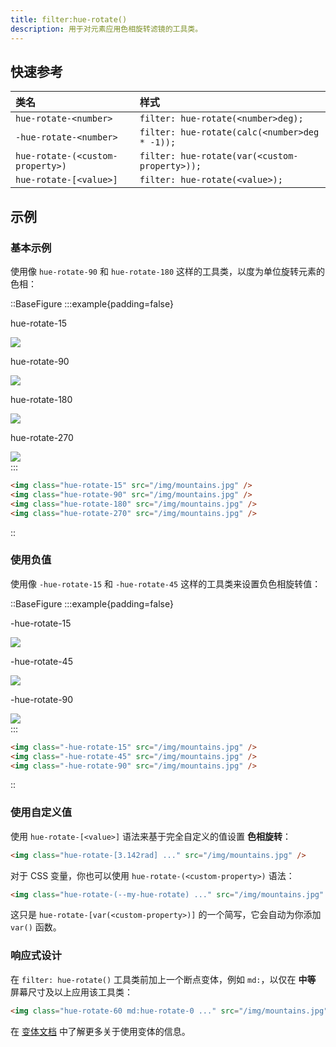 ```yaml
---
title: filter:hue-rotate()
description: 用于对元素应用色相旋转滤镜的工具类。
---
```


## 快速参考

| 类名                      | 样式                                   |
| :------------------------ | :------------------------------------- |
| `hue-rotate-<number>`     | `filter: hue-rotate(<number>deg);`     |
| `-hue-rotate-<number>`    | `filter: hue-rotate(calc(<number>deg * -1));` |
| `hue-rotate-(<custom-property>)` | `filter: hue-rotate(var(<custom-property>));` |
| `hue-rotate-[<value>]`    | `filter: hue-rotate(<value>);`         |

## 示例

### 基本示例

使用像 `hue-rotate-90` 和 `hue-rotate-180` 这样的工具类，以度为单位旋转元素的色相：

::BaseFigure
:::example{padding=false}
<div class="flex scroll-p-8 justify-start overflow-scroll sm:block sm:overflow-visible">
  <div class="flex shrink-0 items-center justify-around gap-6 p-8 font-mono font-bold sm:gap-4">
    <div class="flex shrink-0 flex-col items-center">
      <p class="mb-3 text-center font-mono text-xs font-medium text-gray-500 dark:text-gray-400">
        hue-rotate-15
      </p>
      <div class="relative hue-rotate-15">
        <img
          class="size-24 rounded-lg object-cover"
          src="https://images.unsplash.com/photo-1554629947-334ff61d85dc?ixid=MnwxMjA3fDB8MHxwaG90by1wYWdlfHx8fGVufDB8fHx8&ixlib=rb-1.2.1&auto=format&fit=crop&w=1000&h=1000&q=90"
        />
        <div class="absolute inset-0 rounded-lg ring-1 ring-black/10 ring-inset"></div>
      </div>
    </div>
    <div class="flex shrink-0 flex-col items-center">
      <p class="mb-3 text-center font-mono text-xs font-medium text-gray-500 dark:text-gray-400">
        hue-rotate-90
      </p>
      <div class="relative hue-rotate-90">
        <img
          class="size-24 rounded-lg object-cover"
          src="https://images.unsplash.com/photo-1554629947-334ff61d85dc?ixid=MnwxMjA3fDB8MHxwaG90by1wYWdlfHx8fGVufDB8fHx8&ixlib=rb-1.2.1&auto=format&fit=crop&w=1000&h=1000&q=90"
        />
        <div class="absolute inset-0 rounded-lg ring-1 ring-black/10 ring-inset"></div>
      </div>
    </div>
    <div class="flex shrink-0 flex-col items-center">
      <p class="mb-3 text-center font-mono text-xs font-medium text-gray-500 dark:text-gray-400">
        hue-rotate-180
      </p>
      <div class="relative hue-rotate-180">
        <img
          class="size-24 rounded-lg object-cover"
          src="https://images.unsplash.com/photo-1554629947-334ff61d85dc?ixid=MnwxMjA3fDB8MHxwaG90by1wYWdlfHx8fGVufDB8fHx8&ixlib=rb-1.2.1&auto=format&fit=crop&w=1000&h=1000&q=90"
        />
        <div class="absolute inset-0 rounded-lg ring-1 ring-black/10 ring-inset"></div>
      </div>
    </div>
    <div class="flex shrink-0 flex-col items-center">
      <p class="mb-3 text-center font-mono text-xs font-medium text-gray-500 dark:text-gray-400">
        hue-rotate-270
      </p>
      <div class="relative hue-rotate-270">
        <img
          class="size-24 rounded-lg object-cover"
          src="https://images.unsplash.com/photo-1554629947-334ff61d85dc?ixid=MnwxMjA3fDB8MHxwaG90by1wYWdlfHx8fGVufDB8fHx8&ixlib=rb-1.2.1&auto=format&fit=crop&w=1000&h=1000&q=90"
        />
        <div class="absolute inset-0 rounded-lg ring-1 ring-black/10 ring-inset"></div>
      </div>
    </div>
  </div>
</div>
:::

```html
<img class="hue-rotate-15" src="/img/mountains.jpg" />
<img class="hue-rotate-90" src="/img/mountains.jpg" />
<img class="hue-rotate-180" src="/img/mountains.jpg" />
<img class="hue-rotate-270" src="/img/mountains.jpg" />
```
::

### 使用负值

使用像 `-hue-rotate-15` 和 `-hue-rotate-45` 这样的工具类来设置负色相旋转值：

::BaseFigure
:::example{padding=false}
<div class="flex scroll-p-8 justify-start overflow-scroll sm:block sm:overflow-visible">
  <div class="flex shrink-0 items-center justify-around gap-6 p-8 font-mono font-bold sm:gap-4">
    <div class="flex shrink-0 flex-col items-center">
      <p class="mb-3 text-center font-mono text-xs font-medium text-gray-500 dark:text-gray-400">
        -hue-rotate-15
      </p>
      <div class="relative -hue-rotate-15">
        <img
          class="size-24 rounded-lg object-cover"
          src="https://images.unsplash.com/photo-1554629947-334ff61d85dc?ixid=MnwxMjA3fDB8MHxwaG90by1wYWdlfHx8fGVufDB8fHx8&ixlib=rb-1.2.1&auto=format&fit=crop&w=1000&h=1000&q=90"
        />
        <div class="absolute inset-0 rounded-lg ring-1 ring-black/10 ring-inset"></div>
      </div>
    </div>
    <div class="flex shrink-0 flex-col items-center">
      <p class="mb-3 text-center font-mono text-xs font-medium text-gray-500 dark:text-gray-400">
        -hue-rotate-45
      </p>
      <div class="relative -hue-rotate-45">
        <img
          class="size-24 rounded-lg object-cover"
          src="https://images.unsplash.com/photo-1554629947-334ff61d85dc?ixid=MnwxMjA3fDB8MHxwaG90by1wYWdlfHx8fGVufDB8fHx8&ixlib=rb-1.2.1&auto=format&fit=crop&w=1000&h=1000&q=90"
        />
        <div class="absolute inset-0 rounded-lg ring-1 ring-black/10 ring-inset"></div>
      </div>
    </div>
    <div class="flex shrink-0 flex-col items-center">
      <p class="mb-3 text-center font-mono text-xs font-medium text-gray-500 dark:text-gray-400">
        -hue-rotate-90
      </p>
      <div class="relative -hue-rotate-90">
        <img
          class="size-24 rounded-lg object-cover"
          src="https://images.unsplash.com/photo-1554629947-334ff61d85dc?ixid=MnwxMjA3fDB8MHxwaG90by1wYWdlfHx8fGVufDB8fHx8&ixlib=rb-1.2.1&auto=format&fit=crop&w=1000&h=1000&q=90"
        />
        <div class="absolute inset-0 rounded-lg ring-1 ring-black/10 ring-inset"></div>
      </div>
    </div>
  </div>
</div>
:::

```html
<img class="-hue-rotate-15" src="/img/mountains.jpg" />
<img class="-hue-rotate-45" src="/img/mountains.jpg" />
<img class="-hue-rotate-90" src="/img/mountains.jpg" />
```
::

### 使用自定义值

使用 `hue-rotate-[<value>]` 语法来基于完全自定义的值设置 **色相旋转**：

```html
<img class="hue-rotate-[3.142rad] ..." src="/img/mountains.jpg" />
```

对于 CSS 变量，你也可以使用 `hue-rotate-(<custom-property>)` 语法：

```html
<img class="hue-rotate-(--my-hue-rotate) ..." src="/img/mountains.jpg" />
```

这只是 `hue-rotate-[var(<custom-property>)]` 的一个简写，它会自动为你添加 `var()` 函数。

### 响应式设计

在 `filter: hue-rotate()` 工具类前加上一个断点变体，例如 `md:`，以仅在 **中等** 屏幕尺寸及以上应用该工具类：

```html
<img class="hue-rotate-60 md:hue-rotate-0 ..." src="/img/mountains.jpg" />
```

在 [变体文档](https://tailwindcss.com/docs/hover-focus-and-other-states%23variants) 中了解更多关于使用变体的信息。


